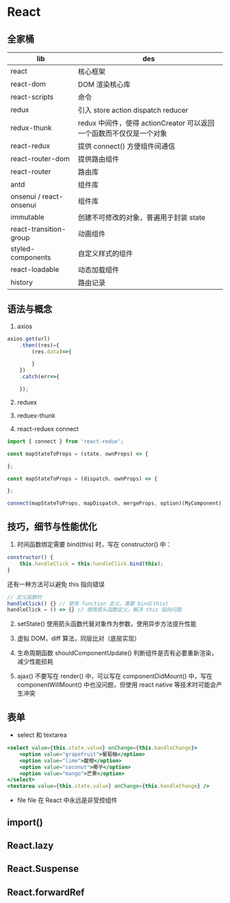 # React

## 全家桶

lib | des
-|-
react | 核心框架
react-dom | DOM 渲染核心库
react-scripts | 命令
redux | 引入 store action dispatch reducer
redux-thunk | redux 中间件，使得 actionCreator 可以返回一个函数而不仅仅是一个对象
react-redux | 提供 connect() 方便组件间通信
react-router-dom | 提供路由组件
react-router | 路由库
antd | 组件库
onsenui / react-onsenui | 组件库
immutable | 创建不可修改的对象，普遍用于封装 state
react-transition-group | 动画组件
styled-components | 自定义样式的组件
react-loadable | 动态加载组件
history | 路由记录

 

## 语法与概念

1. axios 

```js
axios.get(url)
	.then((res)={
		(res.data)=>{

		}
	})
	.catch(err=>{

	});
```

2. reduex 

3. reduex-thunk

4. react-reduex connect

```js
import { connect } from 'react-redux';

const mapStateToProps = (state, ownProps) => {

};

const mapStateToProps = (dispatch, ownProps) => {

};

connect(mapStateToProps, mapDispatch, mergeProps, option)(MyComponent);

```


## 技巧，细节与性能优化

1. 时间函数绑定需要 bind(this) 时，写在 constructor() 中：
```js
constructor() {
	this.handleClick = this.handleClick.bind(this);
}
```

还有一种方法可以避免 this 指向错误

```js
// 定义函数时
handleClick() {} // 使用 function 定义，需要 bind(this)
handleClick = () => {} // 使用箭头函数定义，解决 this 指向问题
```

2. setState() 使用箭头函数代替对象作为参数，使用异步方法提升性能

3. 虚拟 DOM，diff 算法，同层比对（底层实现）

4. 生命周期函数 shouldComponentUpdate() 判断组件是否有必要重新渲染，减少性能损耗

5. ajax() 不要写在 render() 中，可以写在 componentDidMount() 中，写在 componentWillMount() 中也没问题，但使用 react native 等技术时可能会产生冲突

## 表单

* select 和 textarea
```jsx
<select value={this.state.value} onChange={this.handleChange}>
	<option value="grapefruit">葡萄柚</option>
	<option value="lime">酸橙</option>
	<option value="coconut">椰子</option>
	<option value="mango">芒果</option>
</select>
<textarea value={this.state.value} onChange={this.handleChange} />
```

* file
file 在 React 中永远是非受控组件

## import()
## React.lazy
## React.Suspense
## React.forwardRef